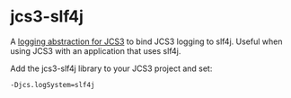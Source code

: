 # jcs3-slf4j

A [logging abstraction for JCS3](https://commons.apache.org/proper/commons-jcs/UpgradingFrom2x.html#Logging_Abstraction)
to bind JCS3 logging to slf4j. Useful when using JCS3 with an application that uses slf4j.

Add the jcs3-slf4j library to your JCS3 project and set:

```shell
-Djcs.logSystem=slf4j
```
